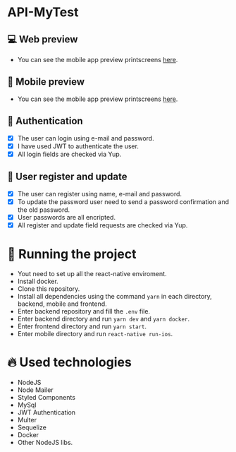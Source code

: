# API-MyTest

## :computer: Web preview

- You can see the mobile app preview printscreens [here](https://github.com/steniafelix/MyTestWeb/blob/master/README.md).

## :iphone: Mobile preview

- You can see the mobile app preview printscreens [here](https://github.com/steniafelix/MyTestMobile/blob/master/README.md).

## :key: Authentication

- [x] The user can login using e-mail and password.
- [x] I have used JWT to authenticate the user.
- [x] All login fields are checked via Yup.

## :man: User register and update

- [x] The user can register using name, e-mail and password.
- [x] To update the password user need to send a password confirmation and the old password.
- [x] User passwords are all encripted.
- [x] All register and update field requests are checked via Yup.

# :wrench: Running the project

- Yout need to set up all the react-native enviroment.
- Install docker.
- Clone this repository.
- Install all dependencies using the command `yarn` in each directory, backend, mobile and frontend.
- Enter backend repository and fill the `.env` file.
- Enter backend directory and run `yarn dev` and `yarn docker`.
- Enter frontend directory and run `yarn start`.
- Enter mobile directory and run `react-native run-ios`.

# :fire: Used technologies

- NodeJS
- Node Mailer
- Styled Components
- MySql
- JWT Authentication
- Multer
- Sequelize
- Docker
- Other NodeJS libs.
